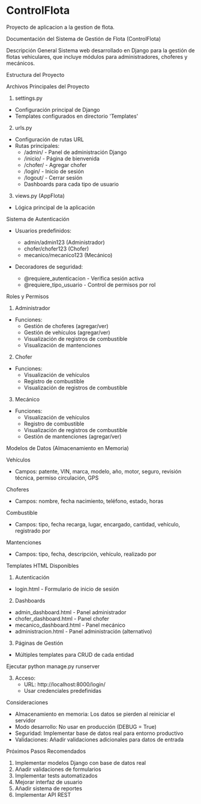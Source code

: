 # ControlFlota
Proyecto de aplicacion a la gestion de flota.

Documentación del Sistema de Gestión de Flota (ControlFlota)

Descripción General
Sistema web desarrollado en Django para la gestión de flotas vehiculares, que incluye módulos para administradores, choferes y mecánicos.

Estructura del Proyecto

Archivos Principales del Proyecto

1. settings.py
- Configuración principal de Django
- Templates configurados en directorio 'Templates'


2. urls.py
- Configuración de rutas URL
- Rutas principales:
  - /admin/ - Panel de administración Django
  - /inicio/ - Página de bienvenida
  - /chofer/ - Agregar chofer
  - /login/ - Inicio de sesión
  - /logout/ - Cerrar sesión
  - Dashboards para cada tipo de usuario

3. views.py (AppFlota)
- Lógica principal de la aplicación

Sistema de Autenticación
- Usuarios predefinidos:
  - admin/admin123 (Administrador)
  - chofer/chofer123 (Chofer)
  - mecanico/mecanico123 (Mecánico)

- Decoradores de seguridad:
  - @requiere_autenticacion - Verifica sesión activa
  - @requiere_tipo_usuario - Control de permisos por rol

Roles y Permisos

1. Administrador
- Funciones:
  - Gestión de choferes (agregar/ver)
  - Gestión de vehículos (agregar/ver)
  - Visualización de registros de combustible
  - Visualización de mantenciones

2. Chofer
- Funciones:
  - Visualización de vehículos
  - Registro de combustible
  - Visualización de registros de combustible

3. Mecánico
- Funciones:
  - Visualización de vehículos
  - Registro de combustible
  - Visualización de registros de combustible
  - Gestión de mantenciones (agregar/ver)

Modelos de Datos (Almacenamiento en Memoria)

Vehículos
- Campos: patente, VIN, marca, modelo, año, motor, seguro, revisión técnica, permiso circulación, GPS

Choferes
- Campos: nombre, fecha nacimiento, teléfono, estado, horas

Combustible
- Campos: tipo, fecha recarga, lugar, encargado, cantidad, vehículo, registrado por

Mantenciones
- Campos: tipo, fecha, descripción, vehículo, realizado por

Templates HTML Disponibles

1. Autenticación
- login.html - Formulario de inicio de sesión

2. Dashboards
- admin_dashboard.html - Panel administrador
- chofer_dashboard.html - Panel chofer
- mecanico_dashboard.html - Panel mecánico
- administracion.html - Panel administración (alternativo)

3. Páginas de Gestión
- Múltiples templates para CRUD de cada entidad


Ejecutar
   python manage.py runserver

3. Acceso:
   - URL: http://localhost:8000/login/
   - Usar credenciales predefinidas

Consideraciones

- Almacenamiento en memoria: Los datos se pierden al reiniciar el servidor
- Modo desarrollo: No usar en producción (DEBUG = True)
- Seguridad: Implementar base de datos real para entorno productivo
- Validaciones: Añadir validaciones adicionales para datos de entrada

Próximos Pasos Recomendados

1. Implementar modelos Django con base de datos real
2. Añadir validaciones de formularios
3. Implementar tests automatizados
4. Mejorar interfaz de usuario
5. Añadir sistema de reportes
6. Implementar API REST